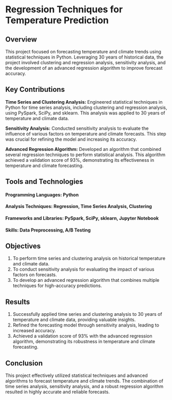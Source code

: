 # Regression Techniques for Temperature Prediction
## Overview
This project focused on forecasting temperature and climate trends using statistical techniques in Python. Leveraging 30 years of historical data, the project involved clustering and regression analysis, sensitivity analysis, and the development of an advanced regression algorithm to improve forecast accuracy.

## Key Contributions
**Time Series and Clustering Analysis:** Engineered statistical techniques in Python for time series analysis, including clustering and regression analysis, using PySpark, SciPy, and sklearn. This analysis was applied to 30 years of temperature and climate data.

**Sensitivity Analysis:** Conducted sensitivity analysis to evaluate the influence of various factors on temperature and climate forecasts. This step was crucial for refining the model and increasing its accuracy.

**Advanced Regression Algorithm:** Developed an algorithm that combined several regression techniques to perform statistical analysis. This algorithm achieved a validation score of 93%, demonstrating its effectiveness in temperature and climate forecasting.
## Tools and Technologies
#### Programming Languages: Python
#### Analysis Techniques: Regression, Time Series Analysis, Clustering
#### Frameworks and Libraries: PySpark, SciPy, sklearn, Jupyter Notebook
#### Skills: Data Preprocessing, A/B Testing
## Objectives
1. To perform time series and clustering analysis on historical temperature and climate data.
2. To conduct sensitivity analysis for evaluating the impact of various factors on forecasts.
3. To develop an advanced regression algorithm that combines multiple techniques for high-accuracy predictions.
## Results
1. Successfully applied time series and clustering analysis to 30 years of temperature and climate data, providing valuable insights.
2. Refined the forecasting model through sensitivity analysis, leading to increased accuracy.
3. Achieved a validation score of 93% with the advanced regression algorithm, demonstrating its robustness in temperature and climate forecasting.
## Conclusion
This project effectively utilized statistical techniques and advanced algorithms to forecast temperature and climate trends. The combination of time series analysis, sensitivity analysis, and a robust regression algorithm resulted in highly accurate and reliable forecasts.
